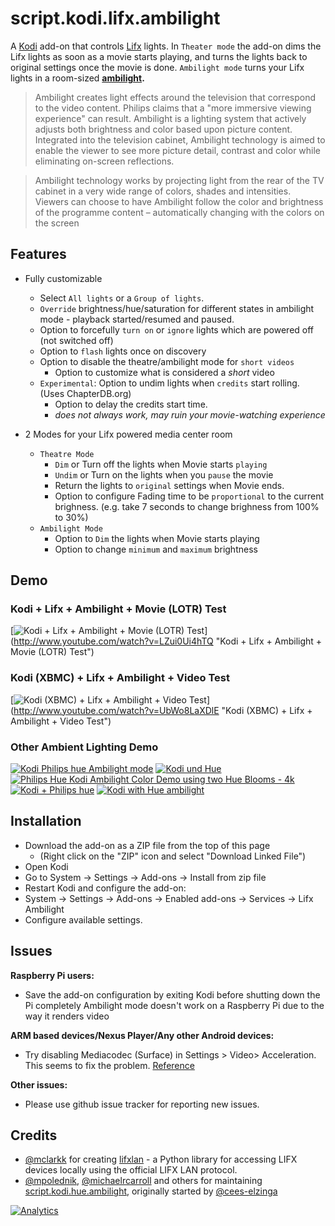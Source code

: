 # script.kodi.lifx.ambilight

A [Kodi](https://kodi.tv/) add-on that controls [Lifx](http://www.lifx.com/) lights. In `Theater mode` the add-on dims the Lifx lights as soon as a movie starts playing, and turns the lights back to original settings once the movie is done. `Ambilight mode` turns your Lifx lights in a room-sized **[ambilight](https://en.wikipedia.org/wiki/Ambilight).**

>Ambilight creates light effects around the television that correspond to the video content. Philips claims that a "more immersive viewing experience" can result. Ambilight is a lighting system that actively adjusts both brightness and color based upon picture content. Integrated into the television cabinet, Ambilight technology is aimed to enable the viewer to see more picture detail, contrast and color while eliminating on-screen reflections.

>Ambilight technology works by projecting light from the rear of the TV cabinet in a very wide range of colors, shades and intensities. Viewers can choose to have Ambilight follow the color and brightness of the programme content – automatically changing with the colors on the screen

## Features

- Fully customizable
  - Select `All lights` or a `Group of lights`.
  - `Override` brightness/hue/saturation for different states in ambilight mode - playback started/resumed and paused.
  - Option to forcefully `turn on` or `ignore` lights which are powered off (not switched off)
  - Option to `flash` lights once on discovery
  - Option to disable the theatre/ambilight mode for `short videos`
    - Option to customize what is considered a *short* video
  - `Experimental`: Option to undim lights when `credits` start rolling. (Uses ChapterDB.org)
    - Option to delay the credits start time.
    - *does not always work, may ruin your movie-watching experience*
  
- 2 Modes for your Lifx powered media center room
  - `Theatre Mode`
    - `Dim` or Turn off the lights when Movie starts `playing`
    - `Undim` or Turn on the lights when you `pause` the movie
    - Return the lights to `original` settings when Movie ends.
    - Option to configure Fading time to be `proportional` to the current brighness. (e.g. take 7 seconds to change brighness from 100% to 30%)
  - `Ambilight Mode`
    - Option to `Dim` the lights when Movie starts playing
    - Option to change `minimum` and `maximum` brightness

## Demo
### Kodi + Lifx + Ambilight + Movie (LOTR) Test 
[![Kodi + Lifx + Ambilight + Movie (LOTR) Test](http://img.youtube.com/vi/LZui0Ui4hTQ/0.jpg)]
(http://www.youtube.com/watch?v=LZui0Ui4hTQ "Kodi + Lifx + Ambilight + Movie (LOTR) Test")

### Kodi (XBMC) + Lifx + Ambilight + Video Test
[![Kodi (XBMC) + Lifx + Ambilight + Video Test](http://img.youtube.com/vi/UbWo8LaXDlE/0.jpg)]
(http://www.youtube.com/watch?v=UbWo8LaXDlE "Kodi (XBMC) + Lifx + Ambilight + Video Test")

### Other Ambient Lighting Demo
[![Kodi Philips hue Ambilight mode](http://img.youtube.com/vi/iQ6W_JA42KQ/default.jpg)](http://www.youtube.com/watch?v=iQ6W_JA42KQ "Kodi Philips hue Ambilight mode")
[![Kodi und Hue](http://img.youtube.com/vi/sOO6BBXTcYM/default.jpg)](http://www.youtube.com/watch?v=sOO6BBXTcYM "Kodi und Hue")
[![Philips Hue Kodi Ambilight Color Demo using two Hue Blooms - 4k](http://img.youtube.com/vi/5aU4EZEX0is/default.jpg)](http://www.youtube.com/watch?v=5aU4EZEX0is "Philips Hue Kodi Ambilight Color Demo using two Hue Blooms - 4k")
[![Kodi + Philips hue](http://img.youtube.com/vi/i3bzet-EbWc/default.jpg)](http://www.youtube.com/watch?v=i3bzet-EbWc "Kodi + Philips hue")
[![Kodi with Hue ambilight](http://img.youtube.com/vi/_t4RpS4Dwag/default.jpg)](http://www.youtube.com/watch?v=_t4RpS4Dwag "Kodi + Philips hue")

## Installation

- Download the add-on as a ZIP file from the top of this page
  - (Right click on the "ZIP" icon and select "Download Linked File")
- Open Kodi
- Go to System -> Settings -> Add-ons -> Install from zip file
- Restart Kodi and configure the add-on:
- System -> Settings -> Add-ons -> Enabled add-ons -> Services -> Lifx Ambilight
- Configure available settings.

## Issues

**Raspberry Pi users:**
  - Save the add-on configuration by exiting Kodi before shutting down the Pi completely
Ambilight mode doesn't work on a Raspberry Pi due to the way it renders video

**ARM based devices/Nexus Player/Any other Android devices:**
  - Try disabling Mediacodec (Surface) in Settings > Video> Acceleration. This seems to fix the problem. [Reference](https://github.com/michaelrcarroll/script.kodi.hue.ambilight/issues/30)

**Other issues:**
  - Please use github issue tracker for reporting new issues.

## Credits

- [@mclarkk](https://github.com/mclarkk) for creating [lifxlan](https://github.com/mclarkk/lifxlan/) - a Python library for accessing LIFX devices locally using the official LIFX LAN protocol.
- [@mpolednik](https://github.com/mpolednik), [@michaelrcarroll](https://github.com/michaelrcarroll) and others for maintaining [script.kodi.hue.ambilight](https://github.com/mpolednik/script.kodi.hue.ambilight), originally started by [@cees-elzinga](https://github.com/mclarkk/cees-elzinga)
  
[![Analytics](https://ga-beacon.appspot.com/UA-59542024-4/script.kodi.lifx.ambilight/)](https://github.com/igrigorik/ga-beacon)
